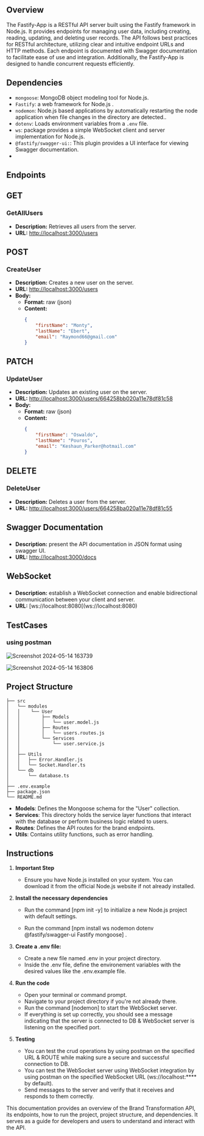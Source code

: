 
## Overview

The Fastify-App is a RESTful API server built using the Fastify framework in Node.js.
It provides endpoints for managing user data, including creating, reading, updating, and deleting user records.
The API follows best practices for RESTful architecture, utilizing clear and intuitive endpoint URLs and HTTP methods. 
Each endpoint is documented with Swagger documentation to facilitate ease of use and integration. Additionally, 
the Fastify-App is designed  to handle concurrent requests efficiently.

## Dependencies
- `mongoose`: MongoDB object modeling tool for Node.js.
- `Fastify`: a web framework for Node.js .
- `nodemon`: Node.js based applications by automatically restarting the node application when file changes in the directory are detected..
- `dotenv`: Loads environment variables from a `.env` file.
- `ws`: package provides a simple WebSocket client and server implementation for Node.js.
- `@fastify/swagger-ui:`: This plugin provides a UI interface for viewing Swagger documentation.
- 
## Endpoints

## GET
### GetAllUsers
- **Description:** Retrieves all users from the server.
- **URL:** [http://localhost:3000/users](http://localhost:3000/users)

## POST
### CreateUser
- **Description:** Creates a new user on the server.
- **URL:** [http://localhost:3000/users](http://localhost:3000/users)
- **Body:**
  - **Format:** raw (json)
  - **Content:**
    ```json
    {
        "firstName": "Monty",
        "lastName": "Ebert",
        "email": "Raymond66@gmail.com"
    }
    ```

## PATCH
### UpdateUser
- **Description:** Updates an existing user on the server.
- **URL:** [http://localhost:3000/users/664258bb020a11e78df81c58](http://localhost:3000/users/664258bb020a11e78df81c58)
- **Body:**
  - **Format:** raw (json)
  - **Content:**
    ```json
    {
        "firstName": "Oswaldo",
        "lastName": "Pouros",
        "email": "Keshaun_Parker@hotmail.com"
    }
    ```

## DELETE
### DeleteUser
- **Description:** Deletes a user from the server.
- **URL:** [http://localhost:3000/users/664258ba020a11e78df81c55](http://localhost:3000/users/664258ba020a11e78df81c55)



## Swagger Documentation
###
- **Description:** present the API documentation in JSON format using swagger UI.
- **URL:** [http://localhost:3000/docs](http://localhost:3000/docs)




## WebSocket 
### 
- **Description:**  establish a WebSocket connection and enable bidirectional communication between your client and server.
- **URL:** [ws://localhost:8080[(ws://localhost:8080)

## TestCases
### using postman

![Screenshot 2024-05-14 163739](https://github.com/Mahmoud3mmar/Fastify-Server/assets/55957447/3abbc24b-321c-466e-abc2-2c8f68b1fe7a)

![Screenshot 2024-05-14 163806](https://github.com/Mahmoud3mmar/Fastify-Server/assets/55957447/f5e17e37-70e8-4660-ab45-9a642fa52996)





## Project Structure
```
├── src
│   └── modules
│   │    └── User
│   │        ├── Models
│   │        │   └── user.model.js
│   │        ├── Routes
│   │        │   └── users.routes.js
│   │        └── Services
│   │            └── user.service.js
│   │
│   ├── Utils
│   │   ├── Error.Handler.js
│   │   └── Socket.Handler.ts 
│   └── db
│       └── database.ts
│       
├── .env.example
├── package.json
└── README.md
```

- **Models**: Defines the Mongoose schema for the "User" collection.
- **Services**: This directory holds the service layer functions that interact with the database or perform business logic related to users.
- **Routes**: Defines the API routes for the brand endpoints.
- **Utils**: Contains utility functions, such as error handling.


## Instructions

1. **Important Step**

   - Ensure you have Node.js installed on your system. You can download it from the official Node.js website if not already installed.
     
  

2. **Install the necessary dependencies**

   - Run the command [npm init -y] to initialize a new Node.js project with default settings.
 
   - Run the command [npm install ws nodemon dotenv @fastify/swagger-ui Fastify mongoose] .
  

3. **Create a .env file:**

   - Create a new file named .env in your project directory.
   - Inside the .env file, define the environement variables with the desired values like the .env.example file.
     
4. **Run the code**

   - Open your terminal or command prompt.
   - Navigate to your project directory if you're not already there.
   - Run the command [nodemon] to start the WebSocket server.
   - If everything is set up correctly, you should see a message indicating that the server is connected to DB & WebSocket server is listening on the specified port.

5. **Testing**
   - You can test the crud operations by  using postman on the specified  URL & ROUTE while making sure a secure and successful connection to DB. 
   - You can test the WebSocket server using WebSocket integration by  using postman on the specified WebSocket URL (ws://localhost:**** by default).
   - Send messages to the server and verify that it receives and responds to them correctly.

   
This documentation provides an overview of the Brand Transformation API, its endpoints, how to run the project, project structure, and dependencies. It serves as a guide for developers and users to understand and interact with the API.


